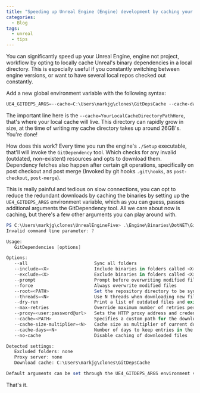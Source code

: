```yaml
---
title: "Speeding up Unreal Engine (Engine) development by caching your binary dependencies"
categories:
  - Blog
tags:
  - unreal
  - tips
---
```


You can significantly speed up your Unreal Engine, engine not project, workflow by opting to locally cache Unreal's binary dependencies in a local directory. This is especially useful if you constantly switching between engine versions, or want to have several local repos checked out constantly. 

Add a new global environment variable with the following syntax:

```powershell
UE4_GITDEPS_ARGS=--cache=C:\Users\markjg\clones\GitDepsCache --cache-days=180 --cache-size-multiplier=5
```

The important line here is the `--cache=YourLocalCacheDirectoryPathHere`, that's where your local cache will live. This directory can rapidly grow in size, at the time of writing my cache directory takes up around 26GB's. You're done!

How does this work? Every time you run the engine's `./Setup` executable, that'll will invoke the `GitDependency` tool. Which checks for any invalid (outdated, non-existent) resources and opts to download them. Dependency fetches also happen after certain git operations, specifically on post checkout and post merge (Invoked by git hooks `.git\hooks`, as `post-checkout`, `post-merge`).

This is really painful and tedious on slow connections, you can opt to reduce the redundant downloads by caching the binaries by setting up the `UE4_GITDEPS_ARGS` environment variable, which as you can guess, passes additional arguments the GitDependency tool. All we care about now is caching, but there's a few other arguments you can play around with.  

```powershell
PS C:\Users\markjg\clones\UnrealEngineFive> .\Engine\Binaries\DotNET\GitDependencies.exe ?
Invalid command line parameter: ?

Usage:
   GitDependencies [options]

Options:
   --all                         Sync all folders
   --include=<X>                 Include binaries in folders called <X>
   --exclude=<X>                 Exclude binaries in folders called <X>
   --prompt                      Prompt before overwriting modified files
   --force                       Always overwrite modified files
   --root=<PATH>                 Set the repository directory to be sync
   --threads=<N>                 Use N threads when downloading new files
   --dry-run                     Print a list of outdated files and exit
   --max-retries                 Override maximum number of retries per file
   --proxy=<user:password@url>   Sets the HTTP proxy address and credentials
   --cache=<PATH>                Specifies a custom path for the download cache
   --cache-size-multiplier=<N>   Cache size as multiplier of current download
   --cache-days=<N>              Number of days to keep entries in the cache
   --no-cache                    Disable caching of downloaded files

Detected settings:
   Excluded folders: none
   Proxy server: none
   Download cache: C:\Users\markjg\clones\GitDepsCache

Default arguments can be set through the UE4_GITDEPS_ARGS environment variable.
```

That's it.